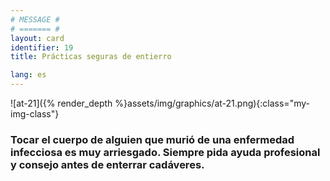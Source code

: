 ```yaml
---
# MESSAGE #
# ======= #
layout: card
identifier: 19
title: Prácticas seguras de entierro

lang: es
---
```


![at-21]({% render_depth %}assets/img/graphics/at-21.png){:class="my-img-class"}

### Tocar el cuerpo de alguien que murió de una enfermedad infecciosa es muy arriesgado. Siempre pida ayuda profesional y consejo antes de enterrar cadáveres.
